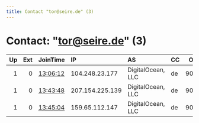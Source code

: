 ```yaml
---
title: Contact "tor@seire.de" (3)
---
```


# Contact: "tor@seire.de" (3)

|   Up |   Ext | JoinTime                                                                                            | IP              | AS                | CC   |   ORp |   Dirp | OS    | Version   | Nickname   |   eFamMembers |
|-----:|------:|:----------------------------------------------------------------------------------------------------|:----------------|:------------------|:-----|------:|-------:|:------|:----------|:-----------|--------------:|
|    1 |     0 | [13:06:12](https://metrics.torproject.org/rs.html#details/E5DDB9BE9E978F5FFA80A46C535D88CA4CB703F4) | 104.248.23.177  | DigitalOcean, LLC | de   |  9001 |   9030 | Linux | 0.3.4.9   | Seirelay1  |             1 |
|    1 |     0 | [13:43:48](https://metrics.torproject.org/rs.html#details/3A28535B1C94586FC564F6C74EE20F1AEC43AEA1) | 207.154.225.139 | DigitalOcean, LLC | de   |  9001 |   9030 | Linux | 0.3.4.9   | Seirelay2  |             1 |
|    1 |     0 | [13:45:04](https://metrics.torproject.org/rs.html#details/84D664A40062941034F29509E39D391F91A5FA74) | 159.65.112.147  | DigitalOcean, LLC | de   |  9001 |   9030 | Linux | 0.2.9.16  | Seirelay3  |             1 |
